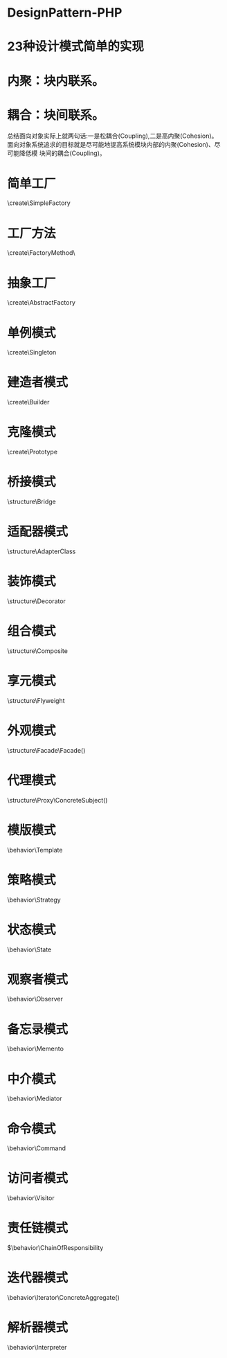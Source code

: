 # DesignPattern-PHP
# 23种设计模式简单的实现
# 内聚：块内联系。
# 耦合：块间联系。
总结面向对象实际上就两句话:一是松耦合(Coupling),二是高内聚(Cohesion)。
面向对象系统追求的目标就是尽可能地提高系统模块内部的内聚(Cohesion)、尽可能降低模 块间的耦合(Coupling)。


# 简单工厂 
\create\SimpleFactory
# 工厂方法 
\create\FactoryMethod\
# 抽象工厂 
\create\AbstractFactory
# 单例模式 
\create\Singleton
# 建造者模式
\create\Builder
# 克隆模式
\create\Prototype

# 桥接模式
\structure\Bridge
# 适配器模式
\structure\AdapterClass
# 装饰模式
\structure\Decorator
# 组合模式
\structure\Composite
# 享元模式
\structure\Flyweight
# 外观模式
\structure\Facade\Facade()
# 代理模式
\structure\Proxy\ConcreteSubject()

# 模版模式
\behavior\Template
# 策略模式
\behavior\Strategy
# 状态模式
\behavior\State
# 观察者模式
\behavior\Observer
# 备忘录模式
\behavior\Memento
# 中介模式
\behavior\Mediator
# 命令模式
\behavior\Command
# 访问者模式
\behavior\Visitor
# 责任链模式
$\behavior\ChainOfResponsibility
# 迭代器模式 
\behavior\Iterator\ConcreteAggregate()
# 解析器模式 
\behavior\Interpreter
